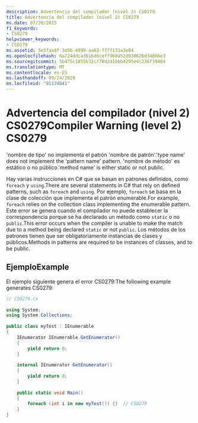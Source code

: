 ```yaml
---
description: Advertencia del compilador (nivel 2) CS0279
title: Advertencia del compilador (nivel 2) CS0279
ms.date: 07/20/2015
f1_keywords:
- CS0279
helpviewer_keywords:
- CS0279
ms.assetid: 5e5faa8f-3d5b-4999-aa62-ff7f131a3e04
ms.openlocfilehash: 6a724ddca3b16d6ceff960a52d930626d340b6e3
ms.sourcegitcommit: 5b475c1855b32cf78d2d1bbb4295e4c236f39464
ms.translationtype: MT
ms.contentlocale: es-ES
ms.lasthandoff: 09/24/2020
ms.locfileid: "91174841"
---
```

# <a name="compiler-warning-level-2-cs0279"></a><span data-ttu-id="248a8-103">Advertencia del compilador (nivel 2) CS0279</span><span class="sxs-lookup"><span data-stu-id="248a8-103">Compiler Warning (level 2) CS0279</span></span>

<span data-ttu-id="248a8-104">'nombre de tipo' no implementa el patrón 'nombre de patrón'.</span><span class="sxs-lookup"><span data-stu-id="248a8-104">'type name' does not implement the 'pattern name' pattern.</span></span> <span data-ttu-id="248a8-105">'nombre de método' es estático o no público.</span><span class="sxs-lookup"><span data-stu-id="248a8-105">'method name' is either static or not public.</span></span>  
  
 <span data-ttu-id="248a8-106">Hay varias instrucciones en C# que se basan en patrones definidos, como `foreach` y `using`.</span><span class="sxs-lookup"><span data-stu-id="248a8-106">There are several statements in C# that rely on defined patterns, such as `foreach` and `using`.</span></span> <span data-ttu-id="248a8-107">Por ejemplo, `foreach` se basa en la clase de colección que implementa el patrón enumerable.</span><span class="sxs-lookup"><span data-stu-id="248a8-107">For example, `foreach` relies on the collection class implementing the enumerable pattern.</span></span> <span data-ttu-id="248a8-108">Este error se genera cuando el compilador no puede establecer la correspondencia porque se ha declarado un método como `static` o no `public`.</span><span class="sxs-lookup"><span data-stu-id="248a8-108">This error occurs when the compiler is unable to make the match due to a method being declared `static` or not `public`.</span></span> <span data-ttu-id="248a8-109">Los métodos de los patrones tienen que ser obligatoriamente instancias de clases y públicos.</span><span class="sxs-lookup"><span data-stu-id="248a8-109">Methods in patterns are required to be instances of classes, and to be public.</span></span>  
  
## <a name="example"></a><span data-ttu-id="248a8-110">Ejemplo</span><span class="sxs-lookup"><span data-stu-id="248a8-110">Example</span></span>  

 <span data-ttu-id="248a8-111">El ejemplo siguiente genera el error CS0279:</span><span class="sxs-lookup"><span data-stu-id="248a8-111">The following example generates CS0279:</span></span>  
  
```csharp  
// CS0279.cs  
  
using System;  
using System.Collections;  
  
public class myTest : IEnumerable  
{  
    IEnumerator IEnumerable.GetEnumerator()  
    {  
        yield return 0;  
    }  
  
    internal IEnumerator GetEnumerator()  
    {  
        yield return 0;  
    }  
  
    public static void Main()  
    {  
        foreach (int i in new myTest()) {}  // CS0279  
    }  
}  
```
